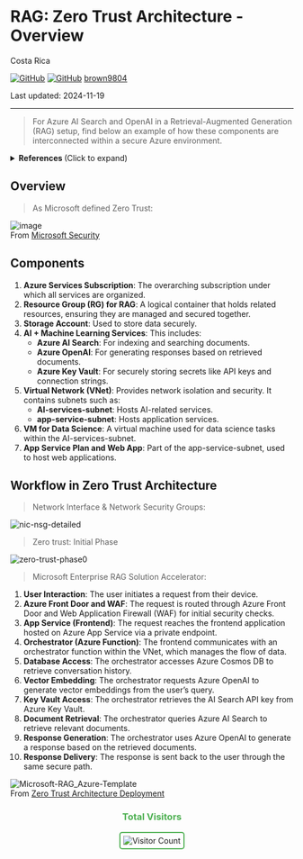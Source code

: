 #  RAG: Zero Trust Architecture - Overview

Costa Rica

[![GitHub](https://badgen.net/badge/icon/github?icon=github&label)](https://github.com) 
[![GitHub](https://img.shields.io/badge/--181717?logo=github&logoColor=ffffff)](https://github.com/)
[brown9804](https://github.com/brown9804)

Last updated: 2024-11-19

----------

> For Azure AI Search and OpenAI in a Retrieval-Augmented Generation (RAG) setup, find below an example of how these components are interconnected within a secure Azure environment.

<details>
<summary><b> References </b> (Click to expand)</summary>
   
- [RAG Microsoft Drawio/visio templates](https://github.com/Azure/GPT-RAG/blob/main/media/visio/Enterprise%20RAG.vsdx)
- [RAG Microsoft Enterprise RAG Solution Accelerator (GPT-RAG) - github repo](https://github.com/Azure/GPT-RAG)
- [Overview – Apply Zero Trust principles to Azure IaaS](https://learn.microsoft.com/en-us/security/zero-trust/azure-infrastructure-overview)
- [Zero Trust defined](https://www.microsoft.com/en-us/security/business/zero-trust?msockid=38ec3806873362243e122ce086486339)
- [Zero Trust Essentials eBook](https://cdn-dynmedia-1.microsoft.com/is/content/microsoftcorp/microsoft/final/en-us/microsoft-brand/documents/zero-trust-essentials-ebook.pdf)
  
</details>

## Overview

> As Microsoft defined Zero Trust:

![image](https://github.com/user-attachments/assets/da80a334-e6a0-4d53-aa9f-9b81029980fe) <br/>
From [Microsoft Security](https://www.microsoft.com/en-us/security/business/zero-trust?msockid=38ec3806873362243e122ce086486339)


## Components

1. **Azure Services Subscription**: The overarching subscription under which all services are organized.
2. **Resource Group (RG) for RAG**: A logical container that holds related resources, ensuring they are managed and secured together.
3. **Storage Account**: Used to store data securely.
4. **AI + Machine Learning Services**: This includes:
   - **Azure AI Search**: For indexing and searching documents.
   - **Azure OpenAI**: For generating responses based on retrieved documents.
   - **Azure Key Vault**: For securely storing secrets like API keys and connection strings.
5. **Virtual Network (VNet)**: Provides network isolation and security. It contains subnets such as:
   - **AI-services-subnet**: Hosts AI-related services.
   - **app-service-subnet**: Hosts application services.
6. **VM for Data Science**: A virtual machine used for data science tasks within the AI-services-subnet.
7. **App Service Plan and Web App**: Part of the app-service-subnet, used to host web applications.

## Workflow in Zero Trust Architecture

> Network Interface & Network Security Groups: 

![nic-nsg-detailed](https://github.com/brown9804/MicrosoftCloudEssentialsHub/blob/main/0_Azure/3_AzureAI/0_AISearch/demos/1_ZeroTrustRAG/docs/0_nic-nsg-detailed.png)

> Zero trust: Initial Phase

![zero-trust-phase0](https://github.com/brown9804/MicrosoftCloudEssentialsHub/blob/main/0_Azure/3_AzureAI/0_AISearch/demos/1_ZeroTrustRAG/docs/1_zero-trust-phase0.png) 

> Microsoft Enterprise RAG Solution Accelerator: 

1. **User Interaction**: The user initiates a request from their device.
2. **Azure Front Door and WAF**: The request is routed through Azure Front Door and Web Application Firewall (WAF) for initial security checks.
3. **App Service (Frontend)**: The request reaches the frontend application hosted on Azure App Service via a private endpoint.
4. **Orchestrator (Azure Function)**: The frontend communicates with an orchestrator function within the VNet, which manages the flow of data.
5. **Database Access**: The orchestrator accesses Azure Cosmos DB to retrieve conversation history.
6. **Vector Embedding**: The orchestrator requests Azure OpenAI to generate vector embeddings from the user’s query.
7. **Key Vault Access**: The orchestrator retrieves the AI Search API key from Azure Key Vault.
8. **Document Retrieval**: The orchestrator queries Azure AI Search to retrieve relevant documents.
9. **Response Generation**: The orchestrator uses Azure OpenAI to generate a response based on the retrieved documents.
10. **Response Delivery**: The response is sent back to the user through the same secure path.

![Microsoft-RAG_Azure-Template](https://github.com/brown9804/MicrosoftCloudEssentialsHub/blob/main/0_Azure/3_AzureAI/0_AISearch/demos/1_ZeroTrustRAG/docs/2_Microsoft-RAG_Azure-Template.png) <br/> 
From [Zero Trust Architecture Deployment](https://github.com/Azure/GPT-RAG?tab=readme-ov-file#zero-trust-architecture-deployment)

<div align="center">
  <h3 style="color: #4CAF50;">Total Visitors</h3>
  <img src="https://profile-counter.glitch.me/brown9804/count.svg" alt="Visitor Count" style="border: 2px solid #4CAF50; border-radius: 5px; padding: 5px;"/>
</div>
